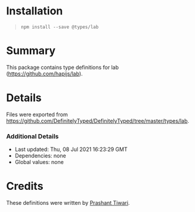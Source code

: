 # Installation
> `npm install --save @types/lab`

# Summary
This package contains type definitions for lab (https://github.com/hapijs/lab).

# Details
Files were exported from https://github.com/DefinitelyTyped/DefinitelyTyped/tree/master/types/lab.

### Additional Details
 * Last updated: Thu, 08 Jul 2021 16:23:29 GMT
 * Dependencies: none
 * Global values: none

# Credits
These definitions were written by [Prashant Tiwari](https://github.com/prashaantt).
